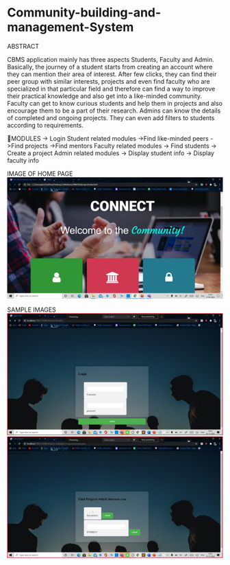 # Community-building-and-management-System

ABSTRACT

CBMS application mainly has three aspects Students, Faculty and Admin. Basically, the journey of a student starts from creating an account where they can mention their area of interest. After few clicks, they can find their peer group with similar interests, projects and even find faculty who are specialized in that particular field and therefore can find a way to improve their practical knowledge and  also get into a like-minded community. Faculty can get to know curious students and help them in projects and also encourage them to be a part of their research. Admins can know the details of completed and ongoing projects. They can even add filters to students according to requirements.

MODULES
 -> Login
Student related modules 
            ->Find like-minded peers
            ->Find projects
            ->Find mentors
Faculty related modules
            -> Find students
            -> Create a project
 Admin related modules
             -> Display student info
             -> Display faculty info
             


 IMAGE OF HOME PAGE
 ![](images/cbms_home.png)
 
 
 SAMPLE IMAGES
 ![](images/login.png)
 ![](images/find_projects.png)
